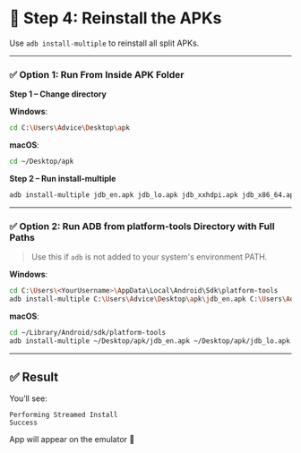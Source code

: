 <!-- Step 4: How to reinstall all APKs using adb install-multiple -->

# 📲 Step 4: Reinstall the APKs

Use `adb install-multiple` to reinstall all split APKs.

---

### ✅ Option 1: Run From Inside APK Folder

**Step 1 – Change directory**

**Windows**:
```bash
cd C:\Users\Advice\Desktop\apk
```

**macOS**:
```bash
cd ~/Desktop/apk
```

**Step 2 – Run install-multiple**
```bash
adb install-multiple jdb_en.apk jdb_lo.apk jdb_xxhdpi.apk jdb_x86_64.apk jdb_base.apk
```

---

### ✅ Option 2: Run ADB from platform-tools Directory with Full Paths

> Use this if `adb` is not added to your system's environment PATH.

**Windows**:
```bash
cd C:\Users\<YourUsername>\AppData\Local\Android\Sdk\platform-tools
adb install-multiple C:\Users\Advice\Desktop\apk\jdb_en.apk C:\Users\Advice\Desktop\apk\jdb_lo.apk C:\Users\Advice\Desktop\apk\jdb_xxhdpi.apk C:\Users\Advice\Desktop\apk\jdb_x86_64.apk C:\Users\Advice\Desktop\apk\jdb_base.apk
```

**macOS**:
```bash
cd ~/Library/Android/sdk/platform-tools
adb install-multiple ~/Desktop/apk/jdb_en.apk ~/Desktop/apk/jdb_lo.apk ~/Desktop/apk/jdb_xxhdpi.apk ~/Desktop/apk/jdb_x86_64.apk ~/Desktop/apk/jdb_base.apk
```

---

## ✅ Result

You’ll see:

```
Performing Streamed Install  
Success  
```

App will appear on the emulator 🎉
